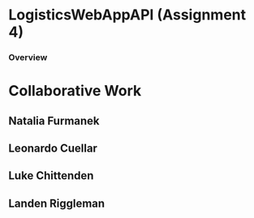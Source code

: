 # LogisticsWebAppAPI (Assignment 4)
### Overview

# Collaborative Work
## Natalia Furmanek 


## Leonardo Cuellar


## Luke Chittenden


## Landen Riggleman

